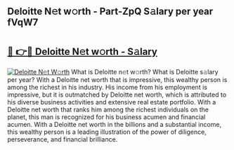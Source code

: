## Deloitte N𝚎t w𝚘rth - Part-ZpQ S𝚊lary per year fVqW7

# <h2><a href="http://gc1ksac.nevu.top/?p=Deloitte">🔗 👉🔴 Deloitte N𝚎t w𝚘rth - S𝚊lary</a></h2>

[![Deloitte N𝚎t W𝚘rth](https://i.imgur.com/Oavwk0R.jpeg)](http://gc1ksac.nevu.top/?p=Deloitte)
What is Deloitte n𝚎t w𝚘rth? What is Deloitte s𝚊lary per year?
With a Deloitte net worth that is impressive, this wealthy person is among the richest in his industry. His income from his employment is impressive, but it is outmatched by Deloitte net worth, which is attributed to his diverse business activities and extensive real estate portfolio. With a Deloitte net worth that ranks him among the richest individuals on the planet, this man is recognized for his business acumen and financial acumen. With a Deloitte net worth in the billions and a substantial income, this wealthy person is a leading illustration of the power of diligence, perseverance, and financial brilliance.
